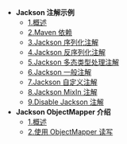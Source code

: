 * **Jackson 注解示例**
  * [1.概述](chapter-1/1-概述.md)
  * [2.Maven 依赖](chapter-1/2-maven依赖.md)
  * [3.Jackson 序列化注解](chapter-1/3-序列化注解.md)
  * [4.Jackson 反序列化注解](chapter-1/4-反序列化注解.md)
  * [5.Jackson 多态类型处理注解](chapter-1/5-多态类型处理注解.md)
  * [6.Jackson 一般注解]()
  * [7.Jackson 自定义注解]()
  * [8.Jackson MixIn 注解]()
  * [9.Disable Jackson 注解]()
* **Jackson ObjectMapper 介绍** 
  * [1.概述]()
  * [2.使用 ObjectMapper 读写]()
